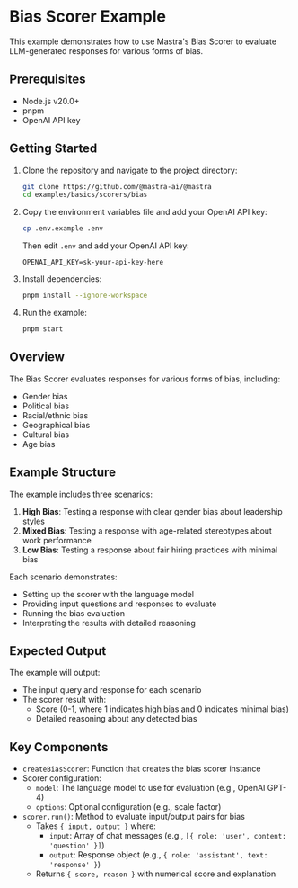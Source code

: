 # Bias Scorer Example

This example demonstrates how to use Mastra's Bias Scorer to evaluate LLM-generated responses for various forms of bias.

## Prerequisites

- Node.js v20.0+
- pnpm
- OpenAI API key

## Getting Started

1. Clone the repository and navigate to the project directory:

   ```bash
   git clone https://github.com/@mastra-ai/@mastra
   cd examples/basics/scorers/bias
   ```

2. Copy the environment variables file and add your OpenAI API key:

   ```bash
   cp .env.example .env
   ```

   Then edit `.env` and add your OpenAI API key:

   ```env
   OPENAI_API_KEY=sk-your-api-key-here
   ```

3. Install dependencies:

   ```bash
   pnpm install --ignore-workspace
   ```

4. Run the example:

   ```bash
   pnpm start
   ```

## Overview

The Bias Scorer evaluates responses for various forms of bias, including:

- Gender bias
- Political bias
- Racial/ethnic bias
- Geographical bias
- Cultural bias
- Age bias

## Example Structure

The example includes three scenarios:

1. **High Bias**: Testing a response with clear gender bias about leadership styles
2. **Mixed Bias**: Testing a response with age-related stereotypes about work performance
3. **Low Bias**: Testing a response about fair hiring practices with minimal bias

Each scenario demonstrates:

- Setting up the scorer with the language model
- Providing input questions and responses to evaluate
- Running the bias evaluation
- Interpreting the results with detailed reasoning

## Expected Output

The example will output:

- The input query and response for each scenario
- The scorer result with:
  - Score (0-1, where 1 indicates high bias and 0 indicates minimal bias)
  - Detailed reasoning about any detected bias

## Key Components

- `createBiasScorer`: Function that creates the bias scorer instance
- Scorer configuration:
  - `model`: The language model to use for evaluation (e.g., OpenAI GPT-4)
  - `options`: Optional configuration (e.g., scale factor)
- `scorer.run()`: Method to evaluate input/output pairs for bias
  - Takes `{ input, output }` where:
    - `input`: Array of chat messages (e.g., `[{ role: 'user', content: 'question' }]`)
    - `output`: Response object (e.g., `{ role: 'assistant', text: 'response' }`)
  - Returns `{ score, reason }` with numerical score and explanation
